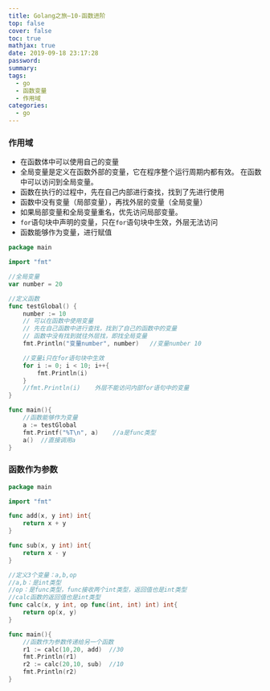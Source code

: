 ```yaml
---
title: Golang之旅—10-函数进阶
top: false
cover: false
toc: true
mathjax: true
date: 2019-09-18 23:17:28
password:
summary:
tags: 
  - go
  - 函数变量
  - 作用域
categories:
  - go
---
```


### 作用域

- 在函数体中可以使用自己的变量
- 全局变量是定义在函数外部的变量，它在程序整个运行周期内都有效。 在函数中可以访问到全局变量。
- 函数在执行的过程中，先在自己内部进行查找，找到了先进行使用
- 函数中没有变量（局部变量），再找外层的变量（全局变量）
- 如果局部变量和全局变量重名，优先访问局部变量。
- `for`语句块中声明的变量，只在`for`语句块中生效，外层无法访问
- 函数能够作为变量，进行赋值

<!-- MORE -->

```go
package main

import "fmt"

//全局变量
var number = 20

//定义函数
func testGlobal() {
	number := 10
	// 可以在函数中使用变量
	// 先在自己函数中进行查找，找到了自己的函数中的变量
	// 函数中没有找到就往外层找，即找全局变量
	fmt.Println("变量number", number)   //变量number 10

	//变量i只在for语句块中生效
	for i := 0; i < 10; i++{
		fmt.Println(i)
	}
	//fmt.Println(i)    外层不能访问内部for语句中的变量
}

func main(){
	//函数能够作为变量
	a := testGlobal
	fmt.Printf("%T\n", a)    //a是func类型
	a()  //直接调用a
}
```



### 函数作为参数

```go
package main

import "fmt"

func add(x, y int) int{
	return x + y
}

func sub(x, y int) int{
	return x - y
}

//定义3个变量：a,b,op
//a,b：是int类型
//op：是func类型，func接收两个int类型，返回值也是int类型
//calc函数的返回值也是int类型
func calc(x, y int, op func(int, int) int) int{   
	return op(x, y)
}

func main(){
    //函数作为参数传递给另一个函数
	r1 := calc(10,20, add)  //30
	fmt.Println(r1)
	r2 := calc(20,10, sub)  //10
	fmt.Println(r2)
}
```

